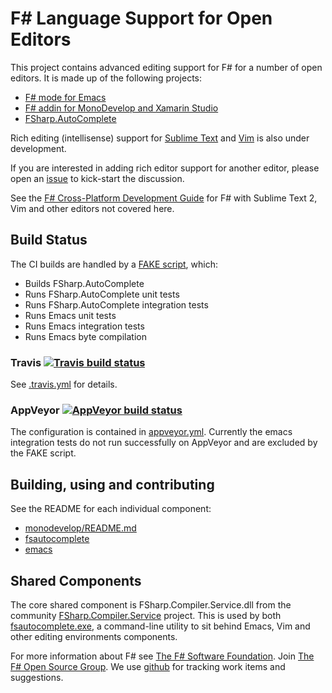 # F# Language Support for Open Editors

This project contains advanced editing support for F# for a number of open editors. It is made up of the following projects:
* [F# mode for Emacs](emacs/README.md)
* [F# addin for MonoDevelop and Xamarin Studio](monodevelop/README.md)
* [FSharp.AutoComplete](FSharp.AutoComplete/README.md)

Rich editing (intellisense) support for [Sublime Text](sublimetext/) and [Vim](vim/README.mkd) is also under development.

If you are interested in adding rich editor support for another editor, please open an [issue](https://github.com/fsharp/fsharpbinding/issues) to kick-start the discussion.

See the [F# Cross-Platform Development Guide](http://fsharp.org/guides/mac-linux-cross-platform/index.html#editing) for F# with Sublime Text 2, Vim and other editors not covered here.

## Build Status

The CI builds are handled by a [FAKE script](FSharp.AutoComplete/build.fsx), which:

* Builds FSharp.AutoComplete
* Runs FSharp.AutoComplete unit tests
* Runs FSharp.AutoComplete integration tests
* Runs Emacs unit tests
* Runs Emacs integration tests
* Runs Emacs byte compilation

### Travis [![Travis build status](https://travis-ci.org/fsharp/fsharpbinding.png)](https://travis-ci.org/fsharp/fsharpbinding)

See [.travis.yml](.travis.yml) for details.

### AppVeyor [![AppVeyor build status](https://ci.appveyor.com/api/projects/status/plirrv4behpjrqo8)](https://ci.appveyor.com/project/rneatherway/fsharpbinding-243)

The configuration is contained in [appveyor.yml](appveyor.yml). Currently the emacs integration tests do not run successfully on AppVeyor and are excluded by the FAKE script.

## Building, using and contributing

See the README for each individual component:

* [monodevelop/README.md](monodevelop/README.md)
* [fsautocomplete](FSharp.AutoComplete/README.md)
* [emacs](emacs/README.md)

## Shared Components

The core shared component is FSharp.Compiler.Service.dll from the 
community [FSharp.Compiler.Service](https://github.com/fsharp/FSharp.Compiler.Service) project.
This is used by both [fsautocomplete.exe](https://github.com/fsharp/fsharpbinding/tree/master/FSharp.AutoComplete), 
a command-line utility to sit behind Emacs, Vim and other editing environments components. 

For more information about F# see [The F# Software Foundation](http://fsharp.org). Join [The F# Open Source Group](http://fsharp.github.com). We use [github](https://github.com/fsharp/fsharpbinding) for tracking work items and suggestions.
